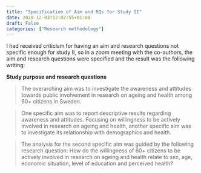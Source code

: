 ```yaml
---
title: "Specification of Aim and RQs for Study II"
date: 2020-12-03T12:02:55+01:00
draft: False
categories: ["Research methodology"]
---
```

I had received criticism for having an aim and research questions not specific enough for study II, so in a zoom meeting with the co-authors, the aim and research questions were specified and the result was the following writing:

**Study purpose and research questions**

> The overarching aim was to investigate the awareness and attitudes towards public involvement in research on ageing and health among 60+ citizens in Sweden. 

> One specific aim was to report descriptive results regarding awareness and attitudes. Focusing on willingness to be actively involved in research on ageing and health, another specific aim was to investigate its relationship with demographics and health.

> The analysis for the second specific aim was guided by the following research question: How do the willingness of 60+ citizens to be actively involved in research on ageing and health relate to sex, age, economic situation, level of education and perceived health?


